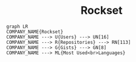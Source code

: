 <h1 align="center">Rockset</h1>

```mermaid
graph LR
COMPANY_NAME{Rockset}
COMPANY_NAME ---> U{Users} ---> UN[16]
COMPANY_NAME ---> R{Repositories} ---> RN[113]
COMPANY_NAME ---> G{Gists} ---> GN[8]
COMPANY_NAME ---> ML{Most Used<br>Languages}
```
